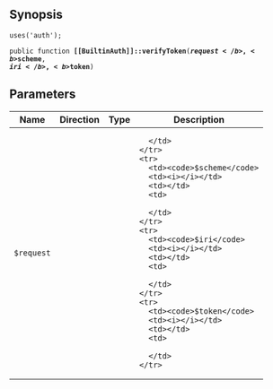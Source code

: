 ## Synopsis

<code>uses('auth');</code>

<code>public function <b>[[BuiltinAuth]]::verifyToken</b>(<b>$request</b>, <b>$scheme</b>, <b>$iri</b>, <b>$token</b>)</code>

## Parameters

<table>
  <thead>
    <tr>
      <th>Name</th>
      <th>Direction</th>
      <th>Type</th>
      <th>Description</th>
    </tr>
  </thead>
  <tbody>
    <tr>
      <td><code>$request</code>
      <td><i></i></td>
      <td></td>
      <td>

      </td>
    </tr>
    <tr>
      <td><code>$scheme</code>
      <td><i></i></td>
      <td></td>
      <td>

      </td>
    </tr>
    <tr>
      <td><code>$iri</code>
      <td><i></i></td>
      <td></td>
      <td>

      </td>
    </tr>
    <tr>
      <td><code>$token</code>
      <td><i></i></td>
      <td></td>
      <td>

      </td>
    </tr>
  </tbody>
</table>

